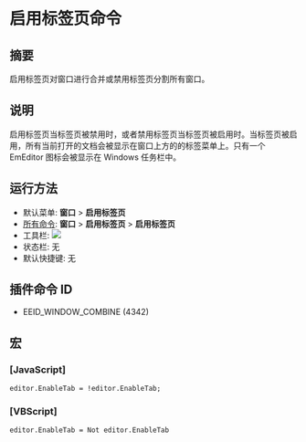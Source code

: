 # 启用标签页命令

## 摘要

启用标签页对窗口进行合并或禁用标签页分割所有窗口。

## 说明

启用标签页当标签页被禁用时，或者禁用标签页当标签页被启用时。当标签页被启用，所有当前打开的文档会被显示在窗口上方的的标签菜单上。只有一个 EmEditor 图标会被显示在 Windows 任务栏中。

## 运行方法

- 默认菜单: **窗口** \> **启用标签页**
- [所有命令](../tools/all_commands): **窗口**
\> **启用标签页** \> **启用标签页**
- 工具栏: ![](../../images/windowcombine..png)
- 状态栏: 无
- 默认快捷键: 无

## 插件命令 ID

- EEID\_WINDOW\_COMBINE (4342)

## 宏

### \[JavaScript\]

```
editor.EnableTab = !editor.EnableTab;
```

### \[VBScript\]

```
editor.EnableTab = Not editor.EnableTab
```
